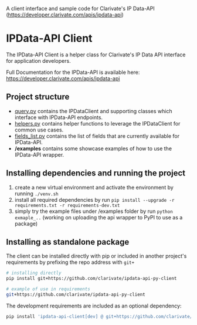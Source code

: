 A client interface and sample code for Clarivate's IP Data-API (https://developer.clarivate.com/apis/ipdata-api)


# IPData-API Client

The IPData-API Client is a helper class for Clarivate's IP Data API interface for application developers.

Full Documentation for the IPData-API is available here: https://developer.clarivate.com/apis/ipdata-api 

## Project structure

* [query.py](ipdata_api/query.py) contains the IPDataClient and supporting classes which interface with IPData-API endpoints.
* [helpers.py](ipdata_api/helpers.py) contains helper functions to leverage the IPDataClient for common use cases.
* [fields_list.py](ipdata_api/fields_list.py) contains the list of fields that are currently available for IPData-API.
* **/examples** contains some showcase examples of how to use the IPData-API wrapper.


## Installing dependencies and running the project
1. create a new virtual environment and activate the environment by running `./venv.sh`
2. install all required dependencies by run `pip install --upgrade -r requirements.txt -r requirements-dev.txt`
3. simply try the example files under /examples folder by run `python exmaple_..` (working on uploading the api wrapper to PyPI to use as a package)


## Installing as standalone package
The client can be installed directly with pip or included in another project's requirements by prefixing the repo address with `git+`
```bash
# installing directly
pip install git+https://github.com/clarivate/ipdata-api-py-client

# example of use in requirements
git+https://github.com/clarivate/ipdata-api-py-client
```

The development requirements are included as an optional dependency:
```bash
pip install 'ipdata-api-client[dev] @ git+https://github.com/clarivate/ipdata-api-py-client'
```